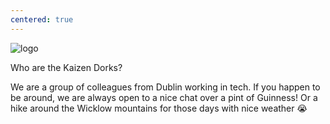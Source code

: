 ```yaml
---
centered: true
---
```

<img class="home__logo" :src="$withBase('/logo_navbar.png')" alt="logo">

Who are the Kaizen Dorks?

We are a group of colleagues from Dublin working in tech. If you happen to be around, we are always open to a nice chat over a pint of Guinness! Or a hike around the Wicklow mountains for those days with nice weather 😭

<div class="github-card-wrapper">
  <div class="github-card" data-github="ekarademir" data-width="400" data-height="150" data-theme="default"></div>
</div>
<div class="github-card-wrapper">
  <div class="github-card" data-github="iorubs" data-width="400" data-height="150" data-theme="default"></div>
</div>
<div class="github-card-wrapper">
  <div class="github-card" data-github="DaniJG" data-width="400" data-height="150" data-theme="default"></div>
</div>

<github-profile-loader />
